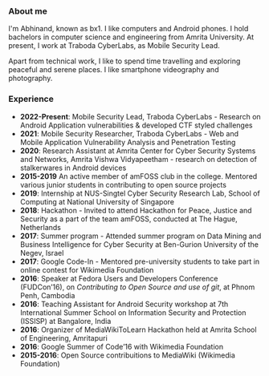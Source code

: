 <!-- ---
title: Home
date: 2022-05-13
menu:
    main:
        title: Home
        name: Home
        weight: 10
date: 2023-06-18T18:41:04+05:30
--- -->

### About me

I'm Abhinand, known as bx1. I like computers and Android phones. I hold bachelors in computer science and engineering from Amrita University. At present, I work at Traboda CyberLabs, as Mobile Security Lead.

Apart from technical work, I like to spend time travelling and exploring peaceful and serene places. I like smartphone videography and photography. 


### Experience

 - **2022-Present**: Mobile Security Lead, Traboda CyberLabs - Research on Android Application vulnerabilities & developed CTF styled challenges
 - **2021**: Mobile Security Researcher, Traboda CyberLabs - Web and Mobile Application Vulnerability Analysis and Penetration Testing
 - **2020**: Research Assistant at Amrita Center for Cyber Security Systems and Networks, Amrita Vishwa Vidyapeetham - research on detection of stalkerwares in Android devices 
 - **2015-2019** An active member of amFOSS club in the college. Mentored various junior students in contributing to open source projects
 - **2019**: Internship at NUS-Singtel Cyber Security Research Lab, School of Computing at National University of Singapore 
 - **2018**: Hackathon - Invited to attend Hackathon for Peace, Justice and Security as a part of the team amFOSS, conducted at The Hague, Netherlands
 - **2017**: Summer program - Attended summer program on Data Mining and Business Intelligence for Cyber Security at Ben-Gurion University of the Negev, Israel
 - **2017**: Google Code-In - Mentored pre-university students to take part in online contest for Wikimedia Foundation
 - **2016**: Speaker at Fedora Users and Developers Conference (FUDCon’16), on *Contributing to Open Source and use of git*, at Phnom Penh, Cambodia 
 - **2016**: Teaching Assistant for Android Security workshop at 7th International Summer School on Information Security and Protection (ISSISP) at Bangalore, India
 - **2016**: Organizer of MediaWikiToLearn Hackathon held at Amrita School of Engineering, Amritapuri
 - **2016**: Google Summer of Code’16 with Wikimedia Foundation
 - **2015-2016**: Open Source contribuitions to MediaWiki (Wikimedia Foundation)
 




